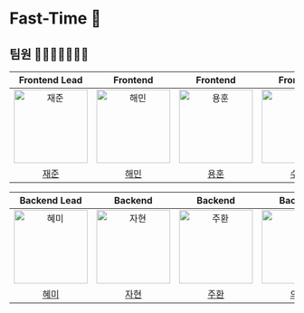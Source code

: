 # Fast-Time 👋

## 팀원 👨‍👨‍👧‍👧👩‍👦‍👦

|Frontend Lead|Frontend|Frontend|Frontend|
|:-------------------------------------------------------------------------------------:|:--------------------------------------------------------------------------------------:|:--------------------------------------------------------------------------------------:|:--------------------------------------------------------------------------------------:|
| <img src="https://avatars.githubusercontent.com/u/123650056?v=4" width=130px alt="재준"> | <img src="https://avatars.githubusercontent.com/u/121204952?v=4" width=130px alt="해민"/> | <img src="https://github.com/fcstudy-project/.github/assets/105612931/e3be8f0f-29c6-4b7e-909e-929a26e4c67d" width=130px alt="용훈"/> | <img src="https://github.com/boocam-project/.github/assets/105612931/4930f3e8-e056-48d0-a965-e33653c97769" width=130px alt="수빈"/> |
|[재준](https://github.com/Gaoridang)|[해민](https://github.com/guruma99)|[용훈](https://github.com/2YH02)|[수빈](https://github.com/AnSuebin)|



|Backend Lead|Backend|Backend|Backend|PM, Backend|Backend|
|:--------------------------------------------------------------------------------------:|:--------------------------------------------------------------------------------------:|:---------------------------------------------------------------------------------------:|:-------------------------------------------------------------------------------------:|:-------------------------------------------------------------------------------------:|:-------------------------------------------------------------------------------------:|
|<img src="https://avatars.githubusercontent.com/u/105612931?v=4" width=130px alt="혜미">| <img src="https://avatars.githubusercontent.com/u/139187207?v=4" width=130px alt="자현"/> | <img src="https://avatars.githubusercontent.com/u/118177454?v=4" width=130px alt="주환"/> | <img src="https://avatars.githubusercontent.com/u/94631526?v=4" width=130px alt="의정"/> | <img src="https://avatars.githubusercontent.com/u/24273120?v=4" width=130px alt="승주"/> | <image src="https://github.com/fcstudy-project/.github/assets/105612931/5a4b6535-bc4c-49cc-9f86-6daeb43c3f0c" width=130px alt="지혁"/> |
|[혜미](https://github.com/ghrltjdtprbs)|[자현](https://github.com/Nine-JH)|[주환](https://github.com/KwonJuHwan)|[의정](https://github.com/JeongUijeong)|[승주](https://github.com/chimaek)|[지혁](https://github.com/Kongji82)|

